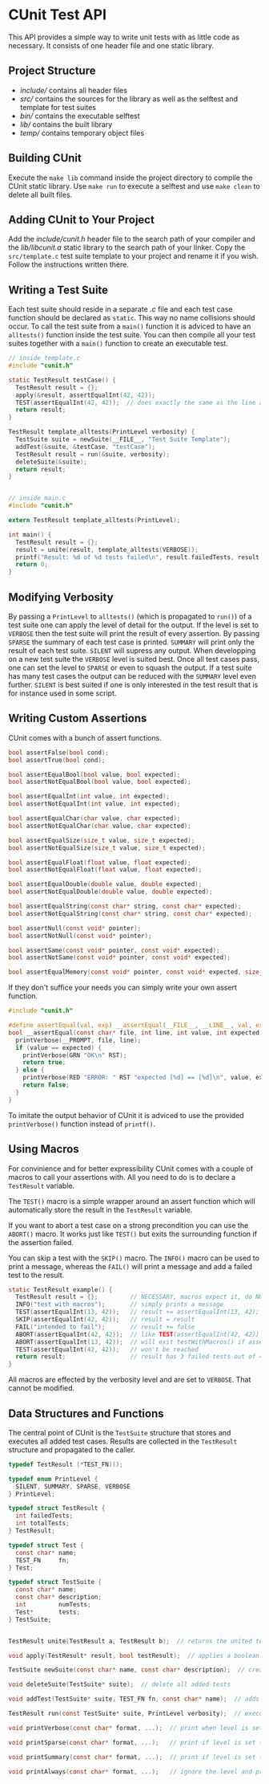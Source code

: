 CUnit Test API
==============

This API provides a simple way to write unit tests with as little code as necessary. It consists
of one header file and one static library.


Project Structure
-----------------

- *include/* contains all header files
- *src/* contains the sources for the library as well as the selftest and template for test suites
- *bin/* contains the executable selftest
- *lib/* contains the built library
- *temp/* contains temporary object files


Building CUnit
--------------

Execute the `make lib` command inside the project directory to compile the CUnit static library.
Use `make run` to execute a selftest and use `make clean` to delete all built files.


Adding CUnit to Your Project
----------------------------

Add the *include/cunit.h* header file to the search path of your compiler and the *lib/libcunit.a*
static library to the search path of your linker. Copy the `src/template.c` test suite template
to your project and rename it if you wish. Follow the instructions written there.


Writing a Test Suite
--------------------

Each test suite should reside in a separate *.c* file and each test case function should be
declared as `static`. This way no name collisions should occur. To call the test suite from a
`main()` function it is adviced to have an `alltests()` function inside the test suite. You can
then compile all your test suites together with a `main()` function to create an executable test.

```c
// inside template.c
#include "cunit.h"

static TestResult testCase() {
  TestResult result = {};
  apply(&result, assertEqualInt(42, 42));
  TEST(assertEqualInt(42, 42));  // does exactly the same as the line above
  return result;
}

TestResult template_alltests(PrintLevel verbosity) {
  TestSuite suite = newSuite(__FILE__, "Test Suite Template");
  addTest(&suite, &testCase, "testCase");
  TestResult result = run(&suite, verbosity);
  deleteSuite(&suite);
  return result;
}


// inside main.c
#include "cunit.h"

extern TestResult template_alltests(PrintLevel);

int main() {
  TestResult result = {};
  result = unite(result, template_alltests(VERBOSE));
  printf("Result: %d of %d tests failed\n", result.failedTests, result.totalTests);
  return 0;
}
```


Modifying Verbosity
-------------------

By passing a `PrintLevel` to `alltests()` (which is propagated to `run()`) of a test suite one
can apply the level of detail for the output. If the level is set to `VERBOSE` then the test
suite will print the result of every assertion. By passing `SPARSE` the summary of each test case
is printed. `SUMMARY` will print only the result of each test suite. `SILENT` will supress any
output. When developping on a new test suite the `VERBOSE` level is suited best. Once all test
cases pass, one can set the level to `SPARSE` or even to squash the output. If a test suite has
many test cases the output can be reduced with the `SUMMARY` level even further. `SILENT` is best
suited if one is only interested in the test result that is for instance used in some script.


Writing Custom Assertions
-------------------------

CUnit comes with a bunch of assert functions.

```c
bool assertFalse(bool cond);
bool assertTrue(bool cond);

bool assertEqualBool(bool value, bool expected);
bool assertNotEqualBool(bool value, bool expected);

bool assertEqualInt(int value, int expected);
bool assertNotEqualInt(int value, int expected);

bool assertEqualChar(char value, char expected);
bool assertNotEqualChar(char value, char expected);

bool assertEqualSize(size_t value, size_t expected);
bool assertNotEqualSize(size_t value, size_t expected);

bool assertEqualFloat(float value, float expected);
bool assertNotEqualFloat(float value, float expected);

bool assertEqualDouble(double value, double expected);
bool assertNotEqualDouble(double value, double expected);

bool assertEqualString(const char* string, const char* expected);
bool assertNotEqualString(const char* string, const char* expected);

bool assertNull(const void* pointer);
bool assertNotNull(const void* pointer);

bool assertSame(const void* pointer, const void* expected);
bool assertNotSame(const void* pointer, const void* expected);

bool assertEqualMemory(const void* pointer, const void* expected, size_t length);
```

If they don't suffice your needs you can simply write your own assert function.

```c
#include "cunit.h"

#define assertEqual(val, exp) __assertEqual(__FILE__, __LINE__, val, exp)
bool __assertEqual(const char* file, int line, int value, int expected) {
  printVerbose(__PROMPT, file, line);
  if (value == expected) {
    printVerbose(GRN "OK\n" RST);
    return true;
  } else {
    printVerbose(RED "ERROR: " RST "expected [%d] == [%d]\n", value, expected);
    return false;
  }
}
```

To imitate the output behavior of CUnit it is adviced to use the provided `printVerbose()` function
instead of `printf()`.


Using Macros
------------

For convinience and for better expressibility CUnit comes with a couple of macros to call your
assertions with. All you need to do is to declare a `TestResult` variable.

The `TEST()` macro is a simple wrapper around an assert function which will automatically store
the result in the `TestResult` variable.

If you want to abort a test case on a strong precondition you can use the `ABORT()` macro. It works
just like `TEST()` but exits the surrounding function if the assertion failed.

You can skip a test with the `SKIP()` macro. The `INFO()` macro can be used to print a message,
whereas the `FAIL()` will print a message and add a failed test to the result.

```c
static TestResult example() {
  TestResult result = {};         // NECESSARY, macros expect it, do NOT change
  INFO("test with macros");       // simply prints a message
  TEST(assertEqualInt(13, 42));   // result += assertEqualInt(13, 42);
  SKIP(assertEqualInt(42, 42));   // result = result
  FAIL("intended to fail");       // result += false
  ABORT(assertEqualInt(42, 42));  // like TEST(assertEqualInt(42, 42)) BUT
  ABORT(assertEqualInt(13, 42));  // will exit testWithMacros() if assertion fails
  TEST(assertEqualInt(42, 42));   // won't be reached
  return result;                  // result has 3 failed tests out of 4
}
```

All macros are effected by the verbosity level and are set to `VERBOSE`. That cannot be modified.


Data Structures and Functions
-----------------------------

The central point of CUnit is the `TestSuite` structure that stores and executes all added test
cases. Results are collected in the `TestResult` structure and propagated to the caller.

```c
typedef TestResult (*TEST_FN)();

typedef enum PrintLevel {
  SILENT, SUMMARY, SPARSE, VERBOSE
} PrintLevel;

typedef struct TestResult {
  int failedTests;
  int totalTests;
} TestResult;

typedef struct Test {
  const char* name;
  TEST_FN     fn;
} Test;

typedef struct TestSuite {
  const char* name;
  const char* description;
  int         numTests;
  Test*       tests;
} TestSuite;


TestResult unite(TestResult a, TestResult b);  // returns the united test results

void apply(TestResult* result, bool testResult);  // applies a boolean to a result

TestSuite newSuite(const char* name, const char* description);  // create new test suite

void deleteSuite(TestSuite* suite);  // delete all added tests

void addTest(TestSuite* suite, TEST_FN fn, const char* name);  // adds a test case to a suite

TestResult run(const TestSuite* suite, PrintLevel verbosity);  // executes all tests in a suite

void printVerbose(const char* format, ...);  // print when level is set to VERBOSE or higher

void printSparse(const char* format, ...);   // print if level is set to SPARSE or higher

void printSummary(const char* format, ...);  // print if level is set to SUMMARY or higher

void printAlways(const char* format, ...);   // ignore the level and print
```
